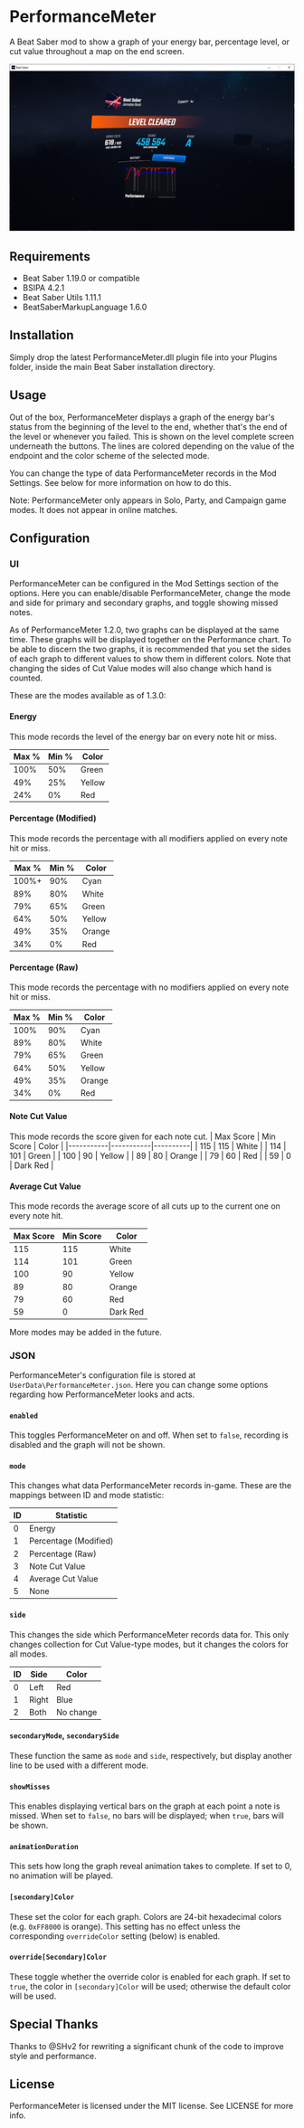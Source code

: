 ﻿# PerformanceMeter
A Beat Saber mod to show a graph of your energy bar, percentage level, or cut value throughout a map on the end screen.

![Image](screenshot.png)

## Requirements
* Beat Saber 1.19.0 or compatible
* BSIPA 4.2.1
* Beat Saber Utils 1.11.1
* BeatSaberMarkupLanguage 1.6.0

## Installation
Simply drop the latest PerformanceMeter.dll plugin file into your Plugins folder, inside the main Beat Saber installation directory.

## Usage
Out of the box, PerformanceMeter displays a graph of the energy bar's status from the beginning of the level to the end, whether that's the end of the level or whenever you failed. This is shown on the level complete screen underneath the buttons. The lines are colored depending on the value of the endpoint and the color scheme of the selected mode.

You can change the type of data PerformanceMeter records in the Mod Settings. See below for more information on how to do this.

Note: PerformanceMeter only appears in Solo, Party, and Campaign game modes. It does not appear in online matches.

## Configuration
### UI
PerformanceMeter can be configured in the Mod Settings section of the options. Here you can enable/disable PerformanceMeter, change the mode and side for primary and secondary graphs, and toggle showing missed notes.

As of PerformanceMeter 1.2.0, two graphs can be displayed at the same time. These graphs will be displayed together on the Performance chart. To be able to discern the two graphs, it is recommended that you set the sides of each graph to different values to show them in different colors. Note that changing the sides of Cut Value modes will also change which hand is counted.

These are the modes available as of 1.3.0:

#### Energy
This mode records the level of the energy bar on every note hit or miss.

| Max % | Min % | Color  |
|-------|-------|--------|
| 100%  | 50%   | Green  |
| 49%   | 25%   | Yellow |
| 24%   | 0%    | Red    |

#### Percentage (Modified)
This mode records the percentage with all modifiers applied on every note hit or miss.

| Max % | Min % | Color  |
|-------|-------|--------|
| 100%+ | 90%   | Cyan   |
| 89%   | 80%   | White  |
| 79%   | 65%   | Green  |
| 64%   | 50%   | Yellow |
| 49%   | 35%   | Orange |
| 34%   | 0%    | Red    |

#### Percentage (Raw)
This mode records the percentage with no modifiers applied on every note hit or miss.

| Max % | Min % | Color  |
|-------|-------|--------|
| 100%  | 90%   | Cyan   |
| 89%   | 80%   | White  |
| 79%   | 65%   | Green  |
| 64%   | 50%   | Yellow |
| 49%   | 35%   | Orange |
| 34%   | 0%    | Red    |

#### Note Cut Value
This mode records the score given for each note cut.
| Max Score | Min Score | Color    |
|-----------|-----------|----------|
| 115       | 115       | White    |
| 114       | 101       | Green    |
| 100       | 90        | Yellow   |
| 89        | 80        | Orange   |
| 79        | 60        | Red      |
| 59        | 0         | Dark Red |

#### Average Cut Value
This mode records the average score of all cuts up to the current one on every note hit.

| Max Score | Min Score | Color    |
|-----------|-----------|----------|
| 115       | 115       | White    |
| 114       | 101       | Green    |
| 100       | 90        | Yellow   |
| 89        | 80        | Orange   |
| 79        | 60        | Red      |
| 59        | 0         | Dark Red |

More modes may be added in the future.

### JSON
PerformanceMeter's configuration file is stored at `UserData\PerformanceMeter.json`. Here you can change some options regarding how PerformanceMeter looks and acts.

#### `enabled`
This toggles PerformanceMeter on and off. When set to `false`, recording is disabled and the graph will not be shown.

#### `mode`
This changes what data PerformanceMeter records in-game. These are the mappings between ID and mode statistic:

| ID | Statistic             |
|----|-----------------------|
| 0  | Energy                |
| 1  | Percentage (Modified) |
| 2  | Percentage (Raw)      |
| 3  | Note Cut Value        |
| 4  | Average Cut Value     |
| 5  | None                  |

#### `side`
This changes the side which PerformanceMeter records data for. This only changes collection for Cut Value-type modes, but it changes the colors for all modes.

| ID | Side  | Color     |
|----|-------|-----------|
| 0  | Left  | Red       |
| 1  | Right | Blue      |
| 2  | Both  | No change |

#### `secondaryMode`, `secondarySide`
These function the same as `mode` and `side`, respectively, but display another line to be used with a different mode.

#### `showMisses`
This enables displaying vertical bars on the graph at each point a note is missed. When set to `false`, no bars will be displayed; when `true`, bars will be shown.

#### `animationDuration`
This sets how long the graph reveal animation takes to complete. If set to 0, no animation will be played.

#### `[secondary]Color`
These set the color for each graph. Colors are 24-bit hexadecimal colors (e.g. `0xFF8000` is orange). This setting has no effect unless the corresponding `overrideColor` setting (below) is enabled.

#### `override[Secondary]Color`
These toggle whether the override color is enabled for each graph. If set to `true`, the color in `[secondary]Color` will be used; otherwise the default color will be used.

## Special Thanks
Thanks to @SHv2 for rewriting a significant chunk of the code to improve style and performance.

## License
PerformanceMeter is licensed under the MIT license. See LICENSE for more info.